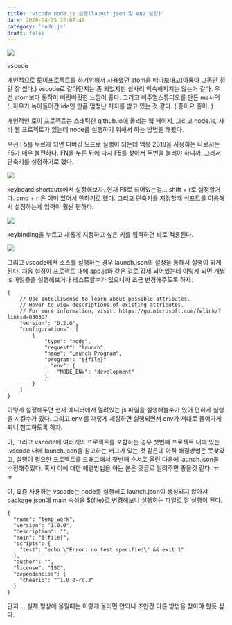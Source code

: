 ```yaml
---
title: 'vscode node.js 실행(launch.json 및 env 설정)'
date: 2020-04-25 22:07:46
category: 'node.js'
draft: false
---
```


![](https://blog.kakaocdn.net/dn/qj5Hj/btqxnlMqXyM/gkrbn1ukAEXg67xAgfOmw0/img.png)

vscode

개인적으로 토이프로젝트를 하기위해서 사용했던 atom을 떠나보내고(아톰아 그동안 정말 잘 썼다.) vscode로 갈아탄지는 좀 되었지만 쉽사리 익숙해지지는 않는거 같다. 우선 atom보다 동작이 빠릿빠릿한 느낌이 좋다. 그리고 비주얼스튜디오를 만든 ms사의 노하우가 녹아들어간 ide인 만큼 엄청난 지지를 받고 있는 것 같다. ( 좋아요 좋아. )

개인적인 토이 프로젝트는 스태틱한 github.io에 올리는 웹 페이지, 그리고 node.js, 자바 웹 프로젝트가 있는데 node를 실행하기 위해서 하는 방법을 해봤다. 

우선 F5를 누르게 되면 디버깅 모드로 실행이 되는데 맥북 2018을 사용하는 나로서는 F5가 매우 불편하다. FN을 누른 뒤에 다시 F5를 찾아서 두번을 눌러야 하니까. 그래서 단축키를 설정하기로 했다. 

![](https://blog.kakaocdn.net/dn/vUKN7/btqxonwsILz/XPTq52JKX3nGFVdKfi2Fi0/img.png)

keyboard shortcuts에서 설정해보자. 현재 F5로 되어있는걸... shift + r로 설정할거다. cmd + r 은 이미 있어서 안하기로 했다. 그리고 단축키를 지정할때 쉬프트를 이용해서 설정하는게 입력이 훨씬 편하다. 

![](https://blog.kakaocdn.net/dn/bzbYvQ/btqxmlsPI0S/7OJR9aDgkFUNgcCToDe0K0/img.png)

keybinding을 누르고 새롭게 지정하고 싶은 키를 입력하면 바로 적용된다. 

![](https://blog.kakaocdn.net/dn/yvM8y/btqxmlGkTDi/sJqsKP4287MAwbbfJLrV20/img.png)

그리고 vscode에서 소스를 실행하는 경우 launch.json의 설정을 통해서 실행이 되게 된다. 처음 설정이 프로젝트 내에 app.js와 같은 걸로 강제 되어있는데 이렇게 되면 개별 js 파일들을 실행해보거나 테스트할수가 없으니까 조금 변경해주도록 하자. 

    {
        // Use IntelliSense to learn about possible attributes.
        // Hover to view descriptions of existing attributes.
        // For more information, visit: https://go.microsoft.com/fwlink/?linkid=830387
        "version": "0.2.0",
        "configurations": [
            {
                "type": "node",
                "request": "launch",
                "name": "Launch Program",
                "program": "${file}"
                , "env": {
                    "NODE_ENV": "development"
                }
            }
        ]
    }

이렇게 설정해두면 현재 에디터에서 열려있는 js 파일을 실행해볼수가 있어 편하게 실행을 시킬수가 있다. 그리고 env 를 저렇게 세팅하면 실행되면서 env가 저대로 들어가게 되니 참고하도록 하자. 

아, 그리고 vscode에 여러개의 프로젝트를 포함하는 경우 첫번째 프로젝트 내에 있는 .vscode 내에 launch.json을 참고하는 버그가 있는 것 같은데 아직 해결방법은 못찾았고, 실행이 필요한 프로젝트를 드래그해서 첫번째 순서로 올린 다음에 launch.json을 수정해주었다. 혹시 이에 대한 해결방법을 아는 분은 댓글로 알려주면 좋을것 같다. ㅠㅠ 

아, 요즘 사용하는 vscode는 node를 실행해도 launch.json이 생성되지 않아서 package.json에 main 속성을 ${file}로 변경해보니 실행하는 파일로 잘 실행이 된다. 

    {
      "name": "temp_work",
      "version": "1.0.0",
      "description": "",
      "main": "${file}",
      "scripts": {
        "test": "echo \"Error: no test specified\" && exit 1"
      },
      "author": "",
      "license": "ISC",
      "dependencies": {
        "cheerio": "^1.0.0-rc.3"
      }
    }
    

단지 ... 실제 형상에 올릴때는 이렇게 올리면 안되니 조만간 다른 방법을 찾아야 할듯 싶다.
